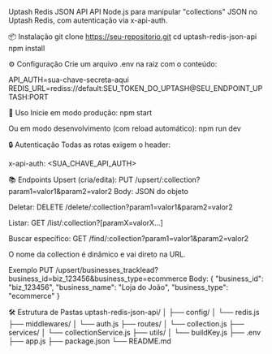 Uptash Redis JSON API
API Node.js para manipular "collections" JSON no Uptash Redis, com autenticação via x-api-auth.

📦 Instalação
git clone https://seu-repositorio.git
cd uptash-redis-json-api
npm install

⚙️ Configuração
Crie um arquivo .env na raiz com o conteúdo:

API_AUTH=sua-chave-secreta-aqui
REDIS_URL=rediss://default:SEU_TOKEN_DO_UPTASH@SEU_ENDPOINT_UPTASH:PORT

🚀 Uso
Inicie em modo produção:
npm start

Ou em modo desenvolvimento (com reload automático):
npm run dev

🔒 Autenticação
Todas as rotas exigem o header:

x-api-auth: <SUA_CHAVE_API_AUTH>

📚 Endpoints
Upsert (cria/edita):
PUT /upsert/:collection?param1=valor1&param2=valor2
Body: JSON do objeto

Deletar:
DELETE /delete/:collection?param1=valor1&param2=valor2

Listar:
GET /list/:collection?[paramX=valorX...]

Buscar específico:
GET /find/:collection?param1=valor1&param2=valor2

O nome da collection é dinâmico e vai direto na URL.

Exemplo
PUT /upsert/businesses_tracklead?business_id=biz_123456&business_type=ecommerce
Body:
{
"business_id": "biz_123456",
"business_name": "Loja do João",
"business_type": "ecommerce"
}

🛠 Estrutura de Pastas
uptash-redis-json-api/
│
├── config/
│ └── redis.js
├── middlewares/
│ └── auth.js
├── routes/
│ └── collection.js
├── services/
│ └── collectionService.js
├── utils/
│ └── buildKey.js
├── .env
├── app.js
├── package.json
└── README.md
